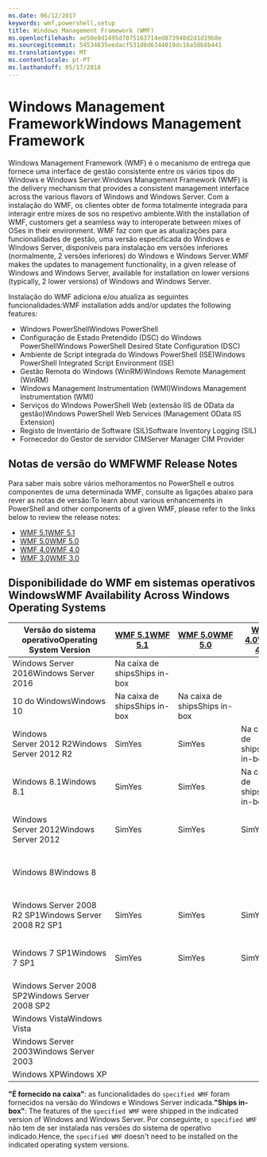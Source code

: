 ```yaml
---
ms.date: 06/12/2017
keywords: wmf,powershell,setup
title: Windows Management Framework (WMF)
ms.openlocfilehash: ae50e8d1495d7075163714ed873940d2d1d19b8e
ms.sourcegitcommit: 54534635eedacf531d8d6344019dc16a50b8b441
ms.translationtype: MT
ms.contentlocale: pt-PT
ms.lasthandoff: 05/17/2018
---
```

# <a name="windows-management-framework"></a><span data-ttu-id="e39b2-103">Windows Management Framework</span><span class="sxs-lookup"><span data-stu-id="e39b2-103">Windows Management Framework</span></span>

<span data-ttu-id="e39b2-104">Windows Management Framework (WMF) é o mecanismo de entrega que fornece uma interface de gestão consistente entre os vários tipos do Windows e Windows Server.</span><span class="sxs-lookup"><span data-stu-id="e39b2-104">Windows Management Framework (WMF) is the delivery mechanism that provides a consistent management interface across the various flavors of Windows and Windows Server.</span></span>
<span data-ttu-id="e39b2-105">Com a instalação do WMF, os clientes obter de forma totalmente integrada para interagir entre mixes de sos no respetivo ambiente.</span><span class="sxs-lookup"><span data-stu-id="e39b2-105">With the installation of WMF, customers get a seamless way to interoperate between mixes of OSes in their environment.</span></span>
<span data-ttu-id="e39b2-106">WMF faz com que as atualizações para funcionalidades de gestão, uma versão especificada do Windows e Windows Server, disponíveis para instalação em versões inferiores (normalmente, 2 versões inferiores) do Windows e Windows Server.</span><span class="sxs-lookup"><span data-stu-id="e39b2-106">WMF makes the updates to management functionality, in a given release of Windows and Windows Server, available for installation on lower versions (typically, 2 lower versions) of Windows and Windows Server.</span></span>

<span data-ttu-id="e39b2-107">Instalação do WMF adiciona e/ou atualiza as seguintes funcionalidades:</span><span class="sxs-lookup"><span data-stu-id="e39b2-107">WMF installation adds and/or updates the following features:</span></span>

- <span data-ttu-id="e39b2-108">Windows PowerShell</span><span class="sxs-lookup"><span data-stu-id="e39b2-108">Windows PowerShell</span></span>
- <span data-ttu-id="e39b2-109">Configuração de Estado Pretendido (DSC) do Windows PowerShell</span><span class="sxs-lookup"><span data-stu-id="e39b2-109">Windows PowerShell Desired State Configuration (DSC)</span></span>
- <span data-ttu-id="e39b2-110">Ambiente de Script integrada do Windows PowerShell (ISE)</span><span class="sxs-lookup"><span data-stu-id="e39b2-110">Windows PowerShell Integrated Script Environment (ISE)</span></span>
- <span data-ttu-id="e39b2-111">Gestão Remota do Windows (WinRM)</span><span class="sxs-lookup"><span data-stu-id="e39b2-111">Windows Remote Management (WinRM)</span></span>
- <span data-ttu-id="e39b2-112">Windows Management Instrumentation (WMI)</span><span class="sxs-lookup"><span data-stu-id="e39b2-112">Windows Management Instrumentation (WMI)</span></span>
- <span data-ttu-id="e39b2-113">Serviços do Windows PowerShell Web (extensão IIS de OData da gestão)</span><span class="sxs-lookup"><span data-stu-id="e39b2-113">Windows PowerShell Web Services (Management OData IIS Extension)</span></span>
- <span data-ttu-id="e39b2-114">Registo de Inventário de Software (SIL)</span><span class="sxs-lookup"><span data-stu-id="e39b2-114">Software Inventory Logging (SIL)</span></span>
- <span data-ttu-id="e39b2-115">Fornecedor do Gestor de servidor CIM</span><span class="sxs-lookup"><span data-stu-id="e39b2-115">Server Manager CIM Provider</span></span>

## <a name="wmf-release-notes"></a><span data-ttu-id="e39b2-116">Notas de versão do WMF</span><span class="sxs-lookup"><span data-stu-id="e39b2-116">WMF Release Notes</span></span>

<span data-ttu-id="e39b2-117">Para saber mais sobre vários melhoramentos no PowerShell e outros componentes de uma determinada WMF, consulte as ligações abaixo para rever as notas de versão:</span><span class="sxs-lookup"><span data-stu-id="e39b2-117">To learn about various enhancements in PowerShell and other components of a given WMF, please refer to the links below to review the release notes:</span></span>

- [<span data-ttu-id="e39b2-118">WMF 5.1</span><span class="sxs-lookup"><span data-stu-id="e39b2-118">WMF 5.1</span></span>](5.1/release-notes.md)
- [<span data-ttu-id="e39b2-119">WMF 5.0</span><span class="sxs-lookup"><span data-stu-id="e39b2-119">WMF 5.0</span></span>](5.0/releasenotes.md)
- [<span data-ttu-id="e39b2-120">WMF 4.0</span><span class="sxs-lookup"><span data-stu-id="e39b2-120">WMF 4.0</span></span>](https://download.microsoft.com/download/3/D/6/3D61D262-8549-4769-A660-230B67E15B25/Windows%20Management%20Framework%204%200%20Release%20Notes.docx)
- [<span data-ttu-id="e39b2-121">WMF 3.0</span><span class="sxs-lookup"><span data-stu-id="e39b2-121">WMF 3.0</span></span>](https://download.microsoft.com/download/E/7/6/E76850B8-DA6E-4FF5-8CCE-A24FC513FD16/WMF%203%20Release%20Notes.docx)

## <a name="wmf-availability-across-windows-operating-systems"></a><span data-ttu-id="e39b2-122">Disponibilidade do WMF em sistemas operativos Windows</span><span class="sxs-lookup"><span data-stu-id="e39b2-122">WMF Availability Across Windows Operating Systems</span></span>

| <span data-ttu-id="e39b2-123">Versão do sistema operativo</span><span class="sxs-lookup"><span data-stu-id="e39b2-123">Operating System Version</span></span> | [<span data-ttu-id="e39b2-124">WMF 5.1</span><span class="sxs-lookup"><span data-stu-id="e39b2-124">WMF 5.1</span></span>](https://aka.ms/wmf51download) | [<span data-ttu-id="e39b2-125">WMF 5.0</span><span class="sxs-lookup"><span data-stu-id="e39b2-125">WMF 5.0</span></span>](https://aka.ms/wmf5download) | [<span data-ttu-id="e39b2-126">WMF 4.0</span><span class="sxs-lookup"><span data-stu-id="e39b2-126">WMF 4.0</span></span>](https://aka.ms/wmf4download) |  [<span data-ttu-id="e39b2-127">WMF 3.0</span><span class="sxs-lookup"><span data-stu-id="e39b2-127">WMF 3.0</span></span>](https://aka.ms/wmf3download) | [<span data-ttu-id="e39b2-128">WMF 2.0</span><span class="sxs-lookup"><span data-stu-id="e39b2-128">WMF 2.0</span></span>](https://aka.ms/wmf2download) |
| ------------------------ | ----------- | ----------- | ----------- | ------------ |  ------------- |
| <span data-ttu-id="e39b2-129">Windows Server 2016</span><span class="sxs-lookup"><span data-stu-id="e39b2-129">Windows Server 2016</span></span> | <span data-ttu-id="e39b2-130">Na caixa de ships</span><span class="sxs-lookup"><span data-stu-id="e39b2-130">Ships in-box</span></span> |  |  |  |  |
| <span data-ttu-id="e39b2-131">10 do Windows</span><span class="sxs-lookup"><span data-stu-id="e39b2-131">Windows 10</span></span> | <span data-ttu-id="e39b2-132">Na caixa de ships</span><span class="sxs-lookup"><span data-stu-id="e39b2-132">Ships in-box</span></span> | <span data-ttu-id="e39b2-133">Na caixa de ships</span><span class="sxs-lookup"><span data-stu-id="e39b2-133">Ships in-box</span></span>  | | | |
| <span data-ttu-id="e39b2-134">Windows Server 2012 R2</span><span class="sxs-lookup"><span data-stu-id="e39b2-134">Windows Server 2012 R2</span></span>| <span data-ttu-id="e39b2-135">Sim</span><span class="sxs-lookup"><span data-stu-id="e39b2-135">Yes</span></span> | <span data-ttu-id="e39b2-136">Sim</span><span class="sxs-lookup"><span data-stu-id="e39b2-136">Yes</span></span> | <span data-ttu-id="e39b2-137">Na caixa de ships</span><span class="sxs-lookup"><span data-stu-id="e39b2-137">Ships in-box</span></span> |  |  |
| <span data-ttu-id="e39b2-138">Windows 8.1</span><span class="sxs-lookup"><span data-stu-id="e39b2-138">Windows 8.1</span></span> | <span data-ttu-id="e39b2-139">Sim</span><span class="sxs-lookup"><span data-stu-id="e39b2-139">Yes</span></span> | <span data-ttu-id="e39b2-140">Sim</span><span class="sxs-lookup"><span data-stu-id="e39b2-140">Yes</span></span> |  <span data-ttu-id="e39b2-141">Na caixa de ships</span><span class="sxs-lookup"><span data-stu-id="e39b2-141">Ships in-box</span></span> |  |  |
| <span data-ttu-id="e39b2-142">Windows Server 2012</span><span class="sxs-lookup"><span data-stu-id="e39b2-142">Windows Server 2012</span></span> | <span data-ttu-id="e39b2-143">Sim</span><span class="sxs-lookup"><span data-stu-id="e39b2-143">Yes</span></span> | <span data-ttu-id="e39b2-144">Sim</span><span class="sxs-lookup"><span data-stu-id="e39b2-144">Yes</span></span> | <span data-ttu-id="e39b2-145">Sim</span><span class="sxs-lookup"><span data-stu-id="e39b2-145">Yes</span></span> |  <span data-ttu-id="e39b2-146">Na caixa de ships</span><span class="sxs-lookup"><span data-stu-id="e39b2-146">Ships in-box</span></span> | |
| <span data-ttu-id="e39b2-147">Windows 8</span><span class="sxs-lookup"><span data-stu-id="e39b2-147">Windows 8</span></span> |  |  |  | <span data-ttu-id="e39b2-148">Na caixa de ships</span><span class="sxs-lookup"><span data-stu-id="e39b2-148">Ships in-box</span></span> | |
| <span data-ttu-id="e39b2-149">Windows Server 2008 R2 SP1</span><span class="sxs-lookup"><span data-stu-id="e39b2-149">Windows Server 2008 R2 SP1</span></span> | <span data-ttu-id="e39b2-150">Sim</span><span class="sxs-lookup"><span data-stu-id="e39b2-150">Yes</span></span> | <span data-ttu-id="e39b2-151">Sim</span><span class="sxs-lookup"><span data-stu-id="e39b2-151">Yes</span></span> | <span data-ttu-id="e39b2-152">Sim</span><span class="sxs-lookup"><span data-stu-id="e39b2-152">Yes</span></span> |  <span data-ttu-id="e39b2-153">Sim</span><span class="sxs-lookup"><span data-stu-id="e39b2-153">Yes</span></span>| <span data-ttu-id="e39b2-154">Na caixa de ships</span><span class="sxs-lookup"><span data-stu-id="e39b2-154">Ships in-box</span></span> |
| <span data-ttu-id="e39b2-155">Windows 7 SP1</span><span class="sxs-lookup"><span data-stu-id="e39b2-155">Windows 7 SP1</span></span>  | <span data-ttu-id="e39b2-156">Sim</span><span class="sxs-lookup"><span data-stu-id="e39b2-156">Yes</span></span> | <span data-ttu-id="e39b2-157">Sim</span><span class="sxs-lookup"><span data-stu-id="e39b2-157">Yes</span></span> | <span data-ttu-id="e39b2-158">Sim</span><span class="sxs-lookup"><span data-stu-id="e39b2-158">Yes</span></span> | <span data-ttu-id="e39b2-159">Sim</span><span class="sxs-lookup"><span data-stu-id="e39b2-159">Yes</span></span> | <span data-ttu-id="e39b2-160">Na caixa de ships</span><span class="sxs-lookup"><span data-stu-id="e39b2-160">Ships in-box</span></span> |
| <span data-ttu-id="e39b2-161">Windows Server 2008 SP2</span><span class="sxs-lookup"><span data-stu-id="e39b2-161">Windows Server 2008 SP2</span></span> | | | | <span data-ttu-id="e39b2-162">Sim</span><span class="sxs-lookup"><span data-stu-id="e39b2-162">Yes</span></span> | <span data-ttu-id="e39b2-163">Sim</span><span class="sxs-lookup"><span data-stu-id="e39b2-163">Yes</span></span> |
| <span data-ttu-id="e39b2-164">Windows Vista</span><span class="sxs-lookup"><span data-stu-id="e39b2-164">Windows Vista</span></span> | | | | | <span data-ttu-id="e39b2-165">Sim</span><span class="sxs-lookup"><span data-stu-id="e39b2-165">Yes</span></span> |
| <span data-ttu-id="e39b2-166">Windows Server 2003</span><span class="sxs-lookup"><span data-stu-id="e39b2-166">Windows Server 2003</span></span>| | | |  | <span data-ttu-id="e39b2-167">Sim</span><span class="sxs-lookup"><span data-stu-id="e39b2-167">Yes</span></span> |
| <span data-ttu-id="e39b2-168">Windows XP</span><span class="sxs-lookup"><span data-stu-id="e39b2-168">Windows XP</span></span> | | | |  | <span data-ttu-id="e39b2-169">Sim</span><span class="sxs-lookup"><span data-stu-id="e39b2-169">Yes</span></span> |

<span data-ttu-id="e39b2-170">**"É fornecido na caixa"**: as funcionalidades do `specified WMF` foram fornecidos na versão do Windows e Windows Server indicada.</span><span class="sxs-lookup"><span data-stu-id="e39b2-170">**"Ships in-box"**: The features of the `specified WMF` were shipped in the indicated version of  Windows and Windows Server.</span></span>
<span data-ttu-id="e39b2-171">Por conseguinte, o `specified WMF` não tem de ser instalada nas versões do sistema de operativo indicado.</span><span class="sxs-lookup"><span data-stu-id="e39b2-171">Hence, the `specified WMF` doesn't need to be installed on the indicated operating system versions.</span></span>
